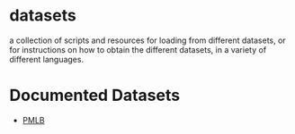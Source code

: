 # datasets

a collection of scripts and resources for loading from different datasets, or for instructions on how to obtain the different datasets, in a variety of different languages.

# Documented Datasets

- [PMLB](./PMLB.md)
